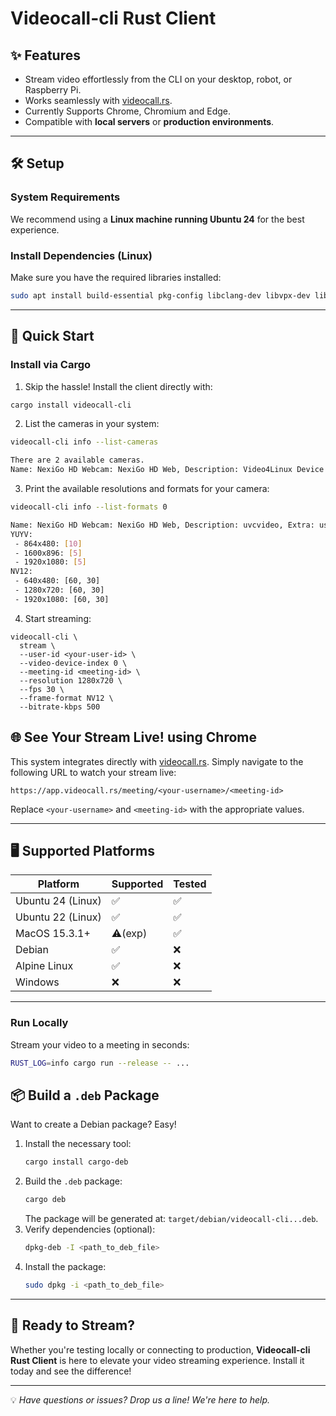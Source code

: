 
# Videocall-cli Rust Client

## ✨ Features
- Stream video effortlessly from the CLI on your desktop, robot, or Raspberry Pi.
- Works seamlessly with [videocall.rs](https://videocall.rs).
- Currently Supports Chrome, Chromium and Edge.
- Compatible with **local servers** or **production environments**.

---

## 🛠️ Setup

### System Requirements
We recommend using a **Linux machine running Ubuntu 24** for the best experience.

### Install Dependencies (Linux)
Make sure you have the required libraries installed:

```sh
sudo apt install build-essential pkg-config libclang-dev libvpx-dev libasound2-dev libv4l-dev cmake libssl-dev
```

---

## 🚀 Quick Start

### Install via Cargo

1. Skip the hassle! Install the client directly with:

```sh
cargo install videocall-cli
```

2. List the cameras in your system:
```sh
videocall-cli info --list-cameras

There are 2 available cameras.
Name: NexiGo HD Webcam: NexiGo HD Web, Description: Video4Linux Device @ /dev/video4, Extra: , Index: 0
```
3. Print the available resolutions and formats for your camera:
```sh
videocall-cli info --list-formats 0

Name: NexiGo HD Webcam: NexiGo HD Web, Description: uvcvideo, Extra: usb-0000:00:03.0-5 (6, 8, 12), Index: 0
YUYV:
 - 864x480: [10]
 - 1600x896: [5]
 - 1920x1080: [5]
NV12:
 - 640x480: [60, 30]
 - 1280x720: [60, 30]
 - 1920x1080: [60, 30]
 ```

4. Start streaming:

```
videocall-cli \
  stream \
  --user-id <your-user-id> \
  --video-device-index 0 \
  --meeting-id <meeting-id> \
  --resolution 1280x720 \
  --fps 30 \
  --frame-format NV12 \
  --bitrate-kbps 500
```

## 🌐 See Your Stream Live! using Chrome
This system integrates directly with [videocall.rs](https://videocall.rs). Simply navigate to the following URL to watch your stream live:

```
https://app.videocall.rs/meeting/<your-username>/<meeting-id>
```

Replace `<your-username>` and `<meeting-id>` with the appropriate values.

---

## 🖥️ Supported Platforms

| Platform          | Supported | Tested         |
|--------------------|-----------|----------------|
| Ubuntu 24 (Linux) | ✅        | ✅             |
| Ubuntu 22 (Linux) | ✅        | ✅             |
| MacOS 15.3.1+     | ⚠️(exp)  | ✅             |
| Debian            | ✅        | ❌             |
| Alpine Linux      | ✅        | ❌             |
| Windows           | ❌        | ❌             |

---

### Run Locally
Stream your video to a meeting in seconds:

```sh
RUST_LOG=info cargo run --release -- ...
```

## 📦 Build a `.deb` Package

Want to create a Debian package? Easy! 

1. Install the necessary tool:  
   ```sh
   cargo install cargo-deb
   ```
2. Build the `.deb` package:  
   ```sh
   cargo deb
   ```
   The package will be generated at: `target/debian/videocall-cli...deb`.
3. Verify dependencies (optional):  
   ```sh
   dpkg-deb -I <path_to_deb_file>
   ```
4. Install the package:  
   ```sh
   sudo dpkg -i <path_to_deb_file>
   ```

---


## 🎉 Ready to Stream?  
Whether you're testing locally or connecting to production, **Videocall-cli Rust Client** is here to elevate your video streaming experience. Install it today and see the difference!

---
💡 *Have questions or issues? Drop us a line! We're here to help.*
